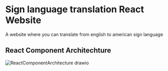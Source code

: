 # Sign language translation React Website

A website where you can translate from english to american sign language

## React Component Architechture

![ReactComponentArchitecture drawio](https://github.com/98emre/React-Translation/assets/37656342/00d7e592-5e72-4741-b4a8-a94377dd9709)
